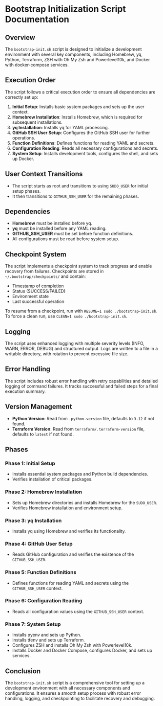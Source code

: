 # Bootstrap Initialization Script Documentation

## Overview
The `bootstrap-init.sh` script is designed to initialize a development environment with several key components, including Homebrew, yq, Python, Terraform, ZSH with Oh My Zsh and Powerlevel10k, and Docker with docker-compose services.

## Execution Order
The script follows a critical execution order to ensure all dependencies are correctly set up:
1. **Initial Setup**: Installs basic system packages and sets up the user context.
2. **Homebrew Installation**: Installs Homebrew, which is required for subsequent installations.
3. **yq Installation**: Installs yq for YAML processing.
4. **GitHub SSH User Setup**: Configures the GitHub SSH user for further operations.
5. **Function Definitions**: Defines functions for reading YAML and secrets.
6. **Configuration Reading**: Reads all necessary configurations and secrets.
7. **System Setup**: Installs development tools, configures the shell, and sets up Docker.

## User Context Transitions
- The script starts as root and transitions to using `SUDO_USER` for initial setup phases.
- It then transitions to `GITHUB_SSH_USER` for the remaining phases.

## Dependencies
- **Homebrew** must be installed before yq.
- **yq** must be installed before any YAML reading.
- **GITHUB_SSH_USER** must be set before function definitions.
- All configurations must be read before system setup.

## Checkpoint System
The script implements a checkpoint system to track progress and enable recovery from failures. Checkpoints are stored in `~/.bootstrap/checkpoints/` and contain:
- Timestamp of completion
- Status (SUCCESS/FAILED)
- Environment state
- Last successful operation

To resume from a checkpoint, run with `RESUME=1 sudo ./bootstrap-init.sh`. To force a clean run, use `CLEAN=1 sudo ./bootstrap-init.sh`.

## Logging
The script uses enhanced logging with multiple severity levels (INFO, WARN, ERROR, DEBUG) and structured output. Logs are written to a file in a writable directory, with rotation to prevent excessive file size.

## Error Handling
The script includes robust error handling with retry capabilities and detailed logging of command failures. It tracks successful and failed steps for a final execution summary.

## Version Management
- **Python Version**: Read from `.python-version` file, defaults to `3.12` if not found.
- **Terraform Version**: Read from `terraform/.terraform-version` file, defaults to `latest` if not found.

## Phases
### Phase 1: Initial Setup
- Installs essential system packages and Python build dependencies.
- Verifies installation of critical packages.

### Phase 2: Homebrew Installation
- Sets up Homebrew directories and installs Homebrew for the `SUDO_USER`.
- Verifies Homebrew installation and environment setup.

### Phase 3: yq Installation
- Installs yq using Homebrew and verifies its functionality.

### Phase 4: GitHub User Setup
- Reads GitHub configuration and verifies the existence of the `GITHUB_SSH_USER`.

### Phase 5: Function Definitions
- Defines functions for reading YAML and secrets using the `GITHUB_SSH_USER` context.

### Phase 6: Configuration Reading
- Reads all configuration values using the `GITHUB_SSH_USER` context.

### Phase 7: System Setup
- Installs pyenv and sets up Python.
- Installs tfenv and sets up Terraform.
- Configures ZSH and installs Oh My Zsh with Powerlevel10k.
- Installs Docker and Docker Compose, configures Docker, and sets up services.

## Conclusion
The `bootstrap-init.sh` script is a comprehensive tool for setting up a development environment with all necessary components and configurations. It ensures a smooth setup process with robust error handling, logging, and checkpointing to facilitate recovery and debugging. 